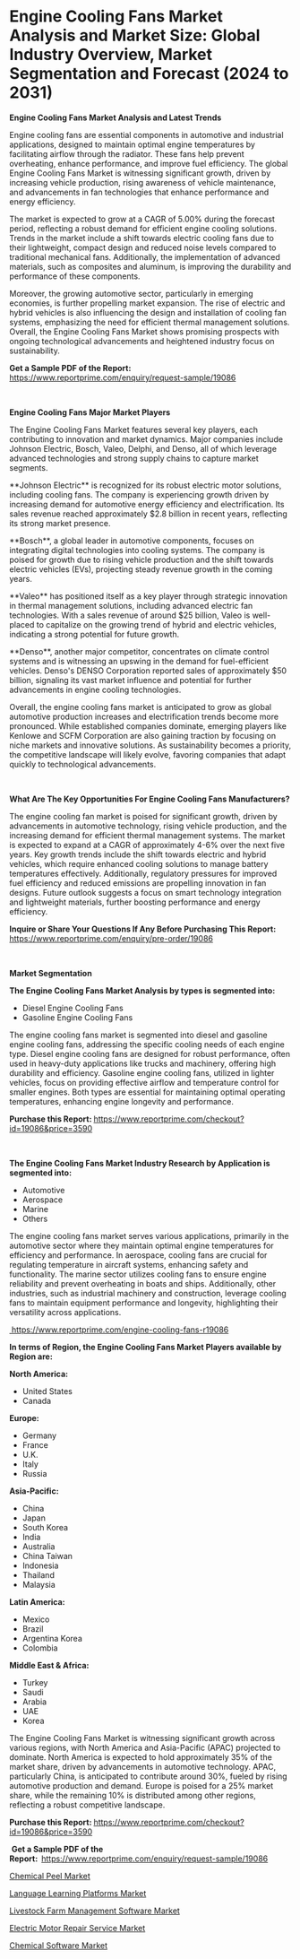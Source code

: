 <p><h1>Engine Cooling Fans Market Analysis and Market Size: Global Industry Overview, Market Segmentation and Forecast (2024 to 2031)</h1></p><p><strong>Engine Cooling Fans Market Analysis and Latest Trends</strong></p>
<p><p>Engine cooling fans are essential components in automotive and industrial applications, designed to maintain optimal engine temperatures by facilitating airflow through the radiator. These fans help prevent overheating, enhance performance, and improve fuel efficiency. The global Engine Cooling Fans Market is witnessing significant growth, driven by increasing vehicle production, rising awareness of vehicle maintenance, and advancements in fan technologies that enhance performance and energy efficiency.</p><p>The market is expected to grow at a CAGR of 5.00% during the forecast period, reflecting a robust demand for efficient engine cooling solutions. Trends in the market include a shift towards electric cooling fans due to their lightweight, compact design and reduced noise levels compared to traditional mechanical fans. Additionally, the implementation of advanced materials, such as composites and aluminum, is improving the durability and performance of these components.</p><p>Moreover, the growing automotive sector, particularly in emerging economies, is further propelling market expansion. The rise of electric and hybrid vehicles is also influencing the design and installation of cooling fan systems, emphasizing the need for efficient thermal management solutions. Overall, the Engine Cooling Fans Market shows promising prospects with ongoing technological advancements and heightened industry focus on sustainability.</p></p>
<p><strong>Get a Sample PDF of the Report:&nbsp;</strong> <a href="https://www.reportprime.com/enquiry/request-sample/19086?utm_campaign=112&utm_medium=2&utm_source=Github&utm_content=ia&utm_term=22112024&utm_id=engine-cooling-fans">https://www.reportprime.com/enquiry/request-sample/19086</a></p>
<p>&nbsp;</p>
<p><strong>Engine Cooling Fans Major Market Players</strong></p>
<p><p>The Engine Cooling Fans Market features several key players, each contributing to innovation and market dynamics. Major companies include Johnson Electric, Bosch, Valeo, Delphi, and Denso, all of which leverage advanced technologies and strong supply chains to capture market segments.</p><p>**Johnson Electric** is recognized for its robust electric motor solutions, including cooling fans. The company is experiencing growth driven by increasing demand for automotive energy efficiency and electrification. Its sales revenue reached approximately $2.8 billion in recent years, reflecting its strong market presence.</p><p>**Bosch**, a global leader in automotive components, focuses on integrating digital technologies into cooling systems. The company is poised for growth due to rising vehicle production and the shift towards electric vehicles (EVs), projecting steady revenue growth in the coming years.</p><p>**Valeo** has positioned itself as a key player through strategic innovation in thermal management solutions, including advanced electric fan technologies. With a sales revenue of around $25 billion, Valeo is well-placed to capitalize on the growing trend of hybrid and electric vehicles, indicating a strong potential for future growth.</p><p>**Denso**, another major competitor, concentrates on climate control systems and is witnessing an upswing in the demand for fuel-efficient vehicles. Denso's DENSO Corporation reported sales of approximately $50 billion, signaling its vast market influence and potential for further advancements in engine cooling technologies.</p><p>Overall, the engine cooling fans market is anticipated to grow as global automotive production increases and electrification trends become more pronounced. While established companies dominate, emerging players like Kenlowe and SCFM Corporation are also gaining traction by focusing on niche markets and innovative solutions. As sustainability becomes a priority, the competitive landscape will likely evolve, favoring companies that adapt quickly to technological advancements.</p></p>
<p>&nbsp;</p>
<p><strong>What Are The Key Opportunities For Engine Cooling Fans Manufacturers?</strong></p>
<p><p>The engine cooling fan market is poised for significant growth, driven by advancements in automotive technology, rising vehicle production, and the increasing demand for efficient thermal management systems. The market is expected to expand at a CAGR of approximately 4-6% over the next five years. Key growth trends include the shift towards electric and hybrid vehicles, which require enhanced cooling solutions to manage battery temperatures effectively. Additionally, regulatory pressures for improved fuel efficiency and reduced emissions are propelling innovation in fan designs. Future outlook suggests a focus on smart technology integration and lightweight materials, further boosting performance and energy efficiency.</p></p>
<p><strong>Inquire or Share Your Questions If Any Before Purchasing This Report:</strong> <a href="https://www.reportprime.com/enquiry/pre-order/19086?utm_campaign=112&utm_medium=2&utm_source=Github&utm_content=ia&utm_term=22112024&utm_id=engine-cooling-fans">https://www.reportprime.com/enquiry/pre-order/19086</a></p>
<p>&nbsp;</p>
<p><strong>Market Segmentation</strong></p>
<p><strong>The Engine Cooling Fans Market Analysis by types is segmented into:</strong></p>
<p><ul><li>Diesel Engine Cooling Fans</li><li>Gasoline Engine Cooling Fans</li></ul></p>
<p><p>The engine cooling fans market is segmented into diesel and gasoline engine cooling fans, addressing the specific cooling needs of each engine type. Diesel engine cooling fans are designed for robust performance, often used in heavy-duty applications like trucks and machinery, offering high durability and efficiency. Gasoline engine cooling fans, utilized in lighter vehicles, focus on providing effective airflow and temperature control for smaller engines. Both types are essential for maintaining optimal operating temperatures, enhancing engine longevity and performance.</p></p>
<p><strong>Purchase this Report:&nbsp;</strong><a href="https://www.reportprime.com/checkout?id=19086&price=3590&utm_campaign=112&utm_medium=2&utm_source=Github&utm_content=ia&utm_term=22112024&utm_id=engine-cooling-fans">https://www.reportprime.com/checkout?id=19086&price=3590</a></p>
<p>&nbsp;</p>
<p><strong>The Engine Cooling Fans Market Industry Research by Application is segmented into:</strong></p>
<p><ul><li>Automotive</li><li>Aerospace</li><li>Marine</li><li>Others</li></ul></p>
<p><p>The engine cooling fans market serves various applications, primarily in the automotive sector where they maintain optimal engine temperatures for efficiency and performance. In aerospace, cooling fans are crucial for regulating temperature in aircraft systems, enhancing safety and functionality. The marine sector utilizes cooling fans to ensure engine reliability and prevent overheating in boats and ships. Additionally, other industries, such as industrial machinery and construction, leverage cooling fans to maintain equipment performance and longevity, highlighting their versatility across applications.</p></p>
<p><a href="https://www.reportprime.com/engine-cooling-fans-r19086?utm_campaign=112&utm_medium=2&utm_source=Github&utm_content=ia&utm_term=22112024&utm_id=engine-cooling-fans">&nbsp;https://www.reportprime.com/engine-cooling-fans-r19086</a></p>
<p><strong>In terms of Region, the Engine Cooling Fans Market Players available by Region are:</strong></p>
<p>
    <p> <strong> North America: </strong>
        <ul>
            <li>United States</li>
            <li>Canada</li>
        </ul>
        </p> 
    <p> <strong> Europe: </strong>
        <ul>
            <li>Germany</li>
            <li>France</li>
            <li>U.K.</li>
            <li>Italy</li>
            <li>Russia</li>
        </ul>
        </p> 
    <p> <strong> Asia-Pacific: </strong>
        <ul>
            <li>China</li>
            <li>Japan</li>
            <li>South Korea</li>
            <li>India</li>
            <li>Australia</li>
            <li>China Taiwan</li>
            <li>Indonesia</li>
            <li>Thailand</li>
            <li>Malaysia</li>
        </ul>
        </p> 
    <p> <strong> Latin America: </strong>
        <ul>
            <li>Mexico</li>
            <li>Brazil</li>
            <li>Argentina Korea</li>
            <li>Colombia</li>
        </ul>
        </p> 
    <p> <strong> Middle East & Africa: </strong>
        <ul>
            <li>Turkey</li>
            <li>Saudi</li>
            <li>Arabia</li>
            <li>UAE</li>
            <li>Korea</li>
        </ul>
    </p>
    </p>
<p><p>The Engine Cooling Fans Market is witnessing significant growth across various regions, with North America and Asia-Pacific (APAC) projected to dominate. North America is expected to hold approximately 35% of the market share, driven by advancements in automotive technology. APAC, particularly China, is anticipated to contribute around 30%, fueled by rising automotive production and demand. Europe is poised for a 25% market share, while the remaining 10% is distributed among other regions, reflecting a robust competitive landscape.</p></p>
<p><strong>Purchase this Report: </strong><a href="https://www.reportprime.com/checkout?id=19086&price=3590&utm_campaign=112&utm_medium=2&utm_source=Github&utm_content=ia&utm_term=22112024&utm_id=engine-cooling-fans">https://www.reportprime.com/checkout?id=19086&price=3590</a></p>
<p>&nbsp;<strong>Get a Sample PDF of the Report:&nbsp;&nbsp;</strong><a href="https://www.reportprime.com/enquiry/request-sample/19086?utm_campaign=112&utm_medium=2&utm_source=Github&utm_content=ia&utm_term=22112024&utm_id=engine-cooling-fans">https://www.reportprime.com/enquiry/request-sample/19086</a></p>
<p><strong></strong></p>
<p><p><a href="https://issuu.com/reportprime-2/docs/chemical-peel-market-size-2030.pptx_ff53ce94ed0c73?utm_campaign=112&utm_medium=2&utm_source=Github&utm_content=ia&utm_term=22112024&utm_id=engine-cooling-fans">Chemical Peel Market</a></p><p><a href="https://www.linkedin.com/pulse/language-learning-platforms-market-growth-forecast-from-auqwc?utm_campaign=112&utm_medium=2&utm_source=Github&utm_content=ia&utm_term=22112024&utm_id=engine-cooling-fans">Language Learning Platforms Market</a></p><p><a href="https://www.linkedin.com/pulse/livestock-farm-management-software-market-research-key-insights-hpxnc?utm_campaign=112&utm_medium=2&utm_source=Github&utm_content=ia&utm_term=22112024&utm_id=engine-cooling-fans">Livestock Farm Management Software Market</a></p><p><a href="https://www.linkedin.com/pulse/forecast-electric-motor-repair-service-market-from-2024-lfoyc?utm_campaign=112&utm_medium=2&utm_source=Github&utm_content=ia&utm_term=22112024&utm_id=engine-cooling-fans">Electric Motor Repair Service Market</a></p><p><a href="https://issuu.com/reportprime-2/docs/chemical-software-market-size-2030._456b4bcbbf5348?utm_campaign=112&utm_medium=2&utm_source=Github&utm_content=ia&utm_term=22112024&utm_id=engine-cooling-fans">Chemical Software Market</a></p></p>